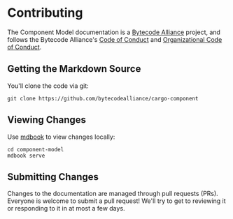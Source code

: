 # Contributing

The Component Model documentation is a [Bytecode Alliance](https://bytecodealliance.org/) project, and follows the Bytecode Alliance's [Code of Conduct](CODE_OF_CONDUCT.md) and [Organizational Code of Conduct](ORG_CODE_OF_CONDUCT.md).

## Getting the Markdown Source

You'll clone the code via git:

```
git clone https://github.com/bytecodealliance/cargo-component
```

## Viewing Changes

Use [mdbook](https://rust-lang.github.io/mdBook/) to view changes locally:

```
cd component-model
mdbook serve
```

## Submitting Changes

Changes to the documentation are managed through pull requests (PRs). Everyone is welcome to submit a pull request! We'll try to get to reviewing it or responding to it in at most a few days.
